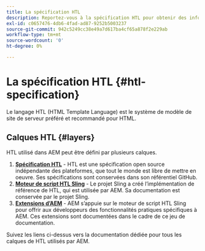 ```yaml
---
title: La spécification HTL
description: Reportez-vous à la spécification HTL pour obtenir des informations de syntaxe détaillées.
exl-id: c0657476-4db6-4fad-ad87-9252b5003237
source-git-commit: 942c5249cc38e49a7d617ba4cf65a878f2e229ab
workflow-type: tm+mt
source-wordcount: '0'
ht-degree: 0%

---
```



# La spécification HTL {#htl-specification}

Le langage HTL (HTML Template Language) est le système de modèle de site de serveur préféré et recommandé pour HTML.

## Calques HTL {#layers}

HTL utilisé dans AEM peut être défini par plusieurs calques.

1. **[Spécification HTL](https://github.com/adobe/htl-spec)** - HTL est une spécification open source indépendante des plateformes, que tout le monde est libre de mettre en oeuvre. Ses spécifications sont conservées dans son référentiel GitHub.
1. **[Moteur de script HTL Sling](https://sling.apache.org/documentation/bundles/scripting/scripting-htl.html)** - Le projet Sling a créé l’implémentation de référence de HTL, qui est utilisée par AEM. Sa documentation est conservée par le projet Sling.
1. **[Extensions d’AEM](aem-extensions.md)** - AEM s’appuie sur le moteur de script HTL Sling pour offrir aux développeurs des fonctionnalités pratiques spécifiques à AEM. Ces extensions sont documentées dans le cadre de ce jeu de documentation.

Suivez les liens ci-dessus vers la documentation dédiée pour tous les calques de HTL utilisés par AEM.
